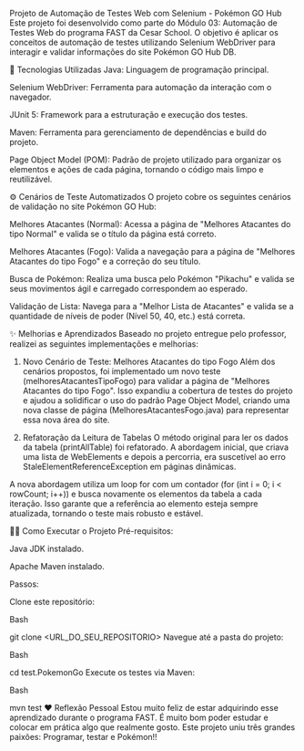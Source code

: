 Projeto de Automação de Testes Web com Selenium - Pokémon GO Hub
Este projeto foi desenvolvido como parte do Módulo 03: Automação de Testes Web do programa FAST da Cesar School. O objetivo é aplicar os conceitos de automação de testes utilizando Selenium WebDriver para interagir e validar informações do site Pokémon GO Hub DB.

🚀 Tecnologias Utilizadas
Java: Linguagem de programação principal.

Selenium WebDriver: Ferramenta para automação da interação com o navegador.

JUnit 5: Framework para a estruturação e execução dos testes.

Maven: Ferramenta para gerenciamento de dependências e build do projeto.

Page Object Model (POM): Padrão de projeto utilizado para organizar os elementos e ações de cada página, tornando o código mais limpo e reutilizável.

⚙️ Cenários de Teste Automatizados
O projeto cobre os seguintes cenários de validação no site Pokémon GO Hub:

Melhores Atacantes (Normal): Acessa a página de "Melhores Atacantes do tipo Normal" e valida se o título da página está correto.

Melhores Atacantes (Fogo): Valida a navegação para a página de "Melhores Atacantes do tipo Fogo" e a correção do seu título.

Busca de Pokémon: Realiza uma busca pelo Pokémon "Pikachu" e valida se seus movimentos ágil e carregado correspondem ao esperado.

Validação de Lista: Navega para a "Melhor Lista de Atacantes" e valida se a quantidade de níveis de poder (Nível 50, 40, etc.) está correta.

✨ Melhorias e Aprendizados
Baseado no projeto entregue pelo professor, realizei as seguintes implementações e melhorias:

1. Novo Cenário de Teste: Melhores Atacantes do tipo Fogo
   Além dos cenários propostos, foi implementado um novo teste (melhoresAtacantesTipoFogo) para validar a página de "Melhores Atacantes do tipo Fogo". Isso expandiu a cobertura de testes do projeto e ajudou a solidificar o uso do padrão Page Object Model, criando uma nova classe de página (MelhoresAtacantesFogo.java) para representar essa nova área do site.

2. Refatoração da Leitura de Tabelas
   O método original para ler os dados da tabela (printAllTable) foi refatorado. A abordagem inicial, que criava uma lista de WebElements e depois a percorria, era suscetível ao erro StaleElementReferenceException em páginas dinâmicas.

A nova abordagem utiliza um loop for com um contador (for (int i = 0; i < rowCount; i++)) e busca novamente os elementos da tabela a cada iteração. Isso garante que a referência ao elemento esteja sempre atualizada, tornando o teste mais robusto e estável.

👨‍💻 Como Executar o Projeto
Pré-requisitos:

Java JDK instalado.

Apache Maven instalado.

Passos:

Clone este repositório:

Bash

git clone <URL_DO_SEU_REPOSITORIO>
Navegue até a pasta do projeto:

Bash

cd test.PokemonGo
Execute os testes via Maven:

Bash

mvn test
❤️ Reflexão Pessoal
Estou muito feliz de estar adquirindo esse aprendizado durante o programa FAST. É muito bom poder estudar e colocar em prática algo que realmente gosto. Este projeto uniu três grandes paixões: Programar, testar e Pokémon!!